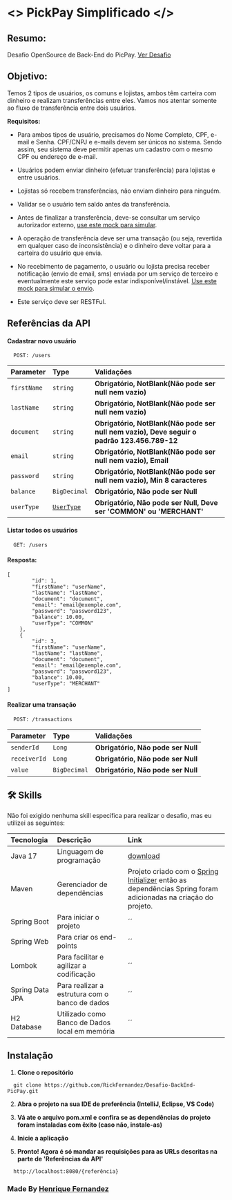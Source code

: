 
# <> PickPay Simplificado </>

## Resumo:

Desafio OpenSource de Back-End do PicPay. [Ver Desafio](https://github.com/PicPay/picpay-desafio-backend?tab=readme-ov-file)

## Objetivo:

Temos 2 tipos de usuários, os comuns e lojistas, ambos têm carteira com dinheiro e realizam transferências entre eles. Vamos nos atentar somente ao fluxo de transferência entre dois usuários.

**Requisitos:**

- Para ambos tipos de usuário, precisamos do Nome Completo, CPF, e-mail e Senha. CPF/CNPJ e e-mails devem ser únicos no sistema. Sendo assim, seu sistema deve permitir apenas um cadastro com o mesmo CPF ou endereço de e-mail.

- Usuários podem enviar dinheiro (efetuar transferência) para lojistas e entre usuários.

- Lojistas só recebem transferências, não enviam dinheiro para ninguém.

- Validar se o usuário tem saldo antes da transferência.

- Antes de finalizar a transferência, deve-se consultar um serviço autorizador externo, [use este mock para simular](https://run.mocky.io/v3/5794d450-d2e2-4412-8131-73d0293ac1cc).

- A operação de transferência deve ser uma transação (ou seja, revertida em qualquer caso de inconsistência) e o dinheiro deve voltar para a carteira do usuário que envia.

- No recebimento de pagamento, o usuário ou lojista precisa receber notificação (envio de email, sms) enviada por um serviço de terceiro e eventualmente este serviço pode estar indisponível/instável. [Use este mock para simular o envio](https://run.mocky.io/v3/54dc2cf1-3add-45b5-b5a9-6bf7e7f1f4a6).

- Este serviço deve ser RESTFul.


## Referências da API

#### Cadastrar novo usuário

```
  POST: /users
```

| Parameter | Type     | Validações                |
| :-------- | :------- | :------------------------- |
| `firstName` | `string` | **Obrigatório, NotBlank(Não pode ser null nem vazio)** |
| `lastName` | `string` | **Obrigatório, NotBlank(Não pode ser null nem vazio)** |
| `document` | `string` | **Obrigatório, NotBlank(Não pode ser null nem vazio), Deve seguir o padrão 123.456.789-12** |
| `email` | `string` | **Obrigatório, NotBlank(Não pode ser null nem vazio), Email** |
| `password` | `string` | **Obrigatório, NotBlank(Não pode ser null nem vazio), Min 8 caracteres** |
| `balance` | `BigDecimal` | **Obrigatório, Não pode ser Null** |
| `userType` | [`UserType`](https://github.com/RickFernandez/Desafio-BackEnd-PicPay/blob/main/src/main/java/com/picpaychallenge/enums/UserType.java) | **Obrigatório, Não pode ser Null, Deve ser 'COMMON' ou 'MERCHANT'** |

#### Listar todos os usuários

```
  GET: /users
```
#### Resposta:

```
[
		"id": 1,
		"firstName": "userName",
		"lastName": "lastName",
		"document": "document",
		"email": "email@exemple.com",
		"password": "password123",
		"balance": 10.00,
		"userType": "COMMON"
	},
	{
		"id": 3,
		"firstName": "userName",
		"lastName": "lastName",
		"document": "document",
		"email": "email@exemple.com",
		"password": "password123",
		"balance": 10.00,
		"userType": "MERCHANT"
]
```

#### Realizar uma transação

```
  POST: /transactions
```
| Parameter | Type     | Validações                |
| :-------- | :------- | :------------------------- |
| `senderId` | `Long` | **Obrigatório, Não pode ser Null** |
| `receiverId` | `Long` | **Obrigatório, Não pode ser Null** |
| `value` | `BigDecimal` | **Obrigatório, Não pode ser Null** |

## 🛠 Skills
Não foi exigido nenhuma skill específica para realizar o desafio, mas eu utilizei as seguintes:

| Tecnologia | Descrição     | Link                |
| :-------- | :------- | :------------------------- |
| Java 17 | Linguagem de programação  | [download](https://www.oracle.com/br/java/technologies/downloads/#java17) |
| Maven | Gerenciador de dependências | Projeto criado com o [Spring Initializer](https://start.spring.io/) então as dependências Spring foram adicionadas na criação do projeto. |
| Spring Boot | Para iniciar o projeto | ´´ |
| Spring Web | Para criar os end-points | ´´ |
| Lombok | Para facilitar e agilizar a codificação | ´´ |
| Spring Data JPA | Para realizar a estrutura com o banco de dados | ´´ |
| H2 Database | Utilizado como Banco de Dados local em memória | ´´ |

## Instalação

1. **Clone o repositório**
```
  git clone https://github.com/RickFernandez/Desafio-BackEnd-PicPay.git
```
2. **Abra o projeto na sua IDE de preferência (IntelliJ, Eclipse, VS Code)**

3. **Vá ate o arquivo pom.xml e confira se as dependências do projeto foram instaladas com êxito (caso não, instale-as)**

4. **Inicie a aplicação**

5. **Pronto! Agora é só mandar as requisições para as URLs descritas na parte de 'Referências da API'**
```
  http://localhost:8080/{referência}
```

### **Made By** [Henrique Fernandez](https://github.com/RickFernandez)
